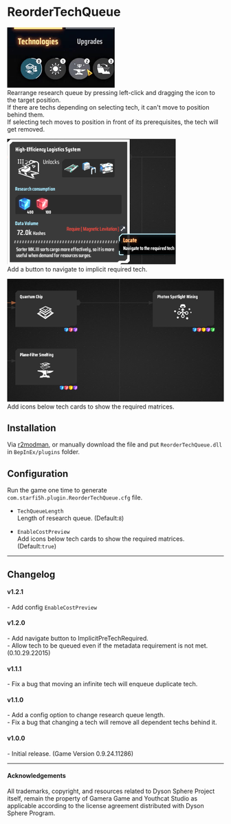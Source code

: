 # ReorderTechQueue  


![click-and-drag](https://raw.githubusercontent.com/starfi5h/DSP_Mod/dev/ReorderTechQueue/img/demo1.gif)  
Rearrange research queue by pressing left-click and dragging the icon to the target position.  
If there are techs depending on selecting tech, it can't move to position behind them.  
If selecting tech moves to position in front of its prerequisites, the tech will get removed.  

![navi-button](https://raw.githubusercontent.com/starfi5h/DSP_Mod/dev/ReorderTechQueue/img/demo2.png)  
Add a button to navigate to implicit required tech.  

![preview-cost](https://raw.githubusercontent.com/starfi5h/DSP_Mod/dev/ReorderTechQueue/img/demo3.png)  
Add icons below tech cards to show the required matrices.

## Installation
Via [r2modman](https://dsp.thunderstore.io/package/ebkr/r2modman/), or manually download the file and put `ReorderTechQueue.dll` in `BepInEx/plugins` folder.

## Configuration

Run the game one time to generate `com.starfi5h.plugin.ReorderTechQueue.cfg` file.  

- `TechQueueLength`  
Length of research queue. (Default:`8`)  

- `EnableCostPreview`  
Add icons below tech cards to show the required matrices. (Default:`true`)  

----

## Changelog

#### v1.2.1
\- Add config `EnableCostPreview`  

#### v1.2.0
\- Add navigate button to ImplicitPreTechRequired.  
\- Allow tech to be queued even if the metadata requirement is not met. (0.10.29.22015)  

#### v1.1.1
\- Fix a bug that moving an infinite tech will enqueue duplicate tech.  

#### v1.1.0
\- Add a config option to change research queue length.  
\- Fix a bug that changing a tech will remove all dependent techs behind it.  

#### v1.0.0  
\- Initial release. (Game Version 0.9.24.11286)

----

#### Acknowledgements
All trademarks, copyright, and resources related to Dyson Sphere Project itself, remain the property of Gamera Game and Youthcat Studio as applicable according to the license agreement distributed with Dyson Sphere Program.  